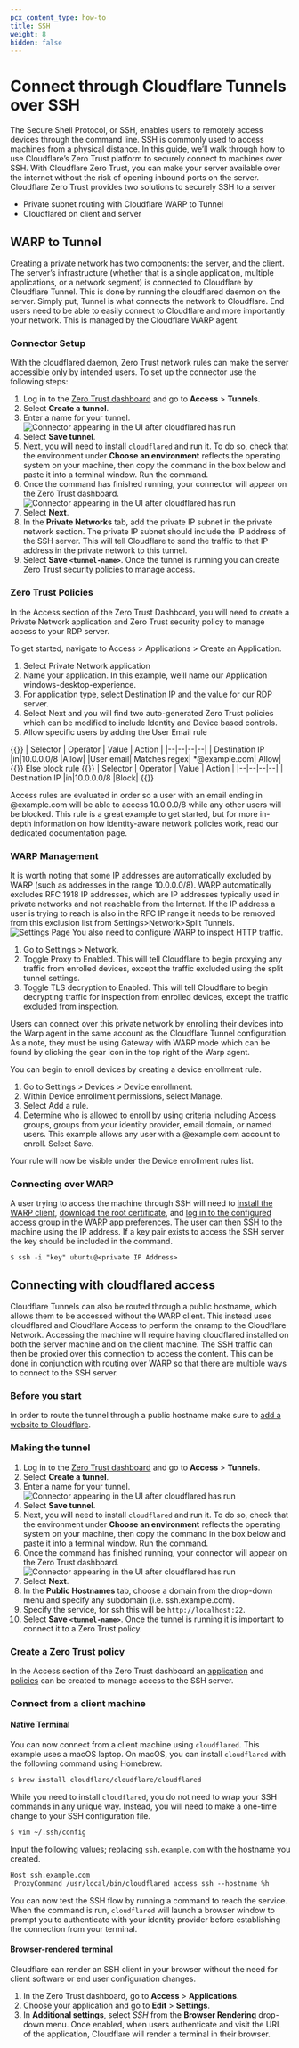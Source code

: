 ```yaml
---
pcx_content_type: how-to
title: SSH
weight: 8
hidden: false
---
```


# Connect through Cloudflare Tunnels over SSH
The Secure Shell Protocol, or SSH, enables users to remotely access devices through the command line. SSH is commonly used to access machines from a physical distance.
In this guide, we’ll walk through how to use Cloudflare’s Zero Trust platform to securely connect to machines over SSH. With Cloudflare Zero Trust, you can make your server available over the internet without the risk of opening inbound ports on the server. 
Cloudflare Zero Trust provides two solutions to securely SSH to a server
- Private subnet routing with Cloudflare WARP to Tunnel
- Cloudflared on client and server
## WARP to Tunnel
Creating a private network has two components: the server, and the client.
The server’s infrastructure (whether that is a single application, multiple applications, or a network segment) is connected to Cloudflare by Cloudflare Tunnel. This is done by running the cloudflared daemon on the server. Simply put, Tunnel is what connects the network to Cloudflare.
End users need to be able to easily connect to Cloudflare and more importantly your network. This is managed by the Cloudflare WARP agent. 
### Connector Setup
With the cloudflared daemon, Zero Trust network rules can make the server accessible only by intended users.
To set up the connector use the following steps:
1. Log in to the [Zero Trust dashboard](https://dash.teams.cloudflare.com) and go to **Access** > **Tunnels**.
1. Select **Create a tunnel**.
1. Enter a name for your tunnel.
   ![Connector appearing in the UI after cloudflared has run](/cloudflare-one/static/documentation/connections/connect-apps/use-cases/name-the-tunnel.png)
1. Select **Save tunnel**.
1. Next, you will need to install `cloudflared` and run it. To do so, check that the environment under **Choose an environment** reflects the operating system on your machine, then copy the command in the box below and paste it into a terminal window. Run the command.
1. Once the command has finished running, your connector will appear on the Zero Trust dashboard.
   ![Connector appearing in the UI after cloudflared has run](/cloudflare-one/static/documentation/connections/connect-apps/use-cases/connect-the-tunnel.png)
1. Select **Next**.
1. In the **Private Networks** tab, add the private IP subnet in the private network section. The private IP subnet should include the IP address of the SSH server. This will tell Cloudflare to send the traffic to that IP address in the private network to this tunnel.
1. Select **Save `<tunnel-name>`**.
Once the tunnel is running you can create Zero Trust security policies to manage access.
### Zero Trust Policies
In the Access section of the Zero Trust Dashboard, you will need to create a Private Network application and Zero Trust security policy to manage access to your RDP server. 

To get started, navigate to Access > Applications > Create an Application. 

1. Select Private Network application
1. Name your application. In this example, we’ll name our Application windows-desktop-experience.
1. For application type, select Destination IP and the value for our RDP server.
1. Select Next and you will find two auto-generated Zero Trust policies which can be modified to include Identity and Device based controls. 
1. Allow specific users by adding the User Email rule

{{<table-wrap>}}
| Selector | Operator | Value | Action |
|--|--|--|--|
|  Destination IP |in|10.0.0.0/8 |Allow|
|User email| Matches regex| *@example.com| Allow|
{{</table-wrap>}}
Else block rule
{{<table-wrap>}}
| Selector | Operator | Value | Action |
|--|--|--|--|
|  Destination IP |in|10.0.0.0/8 |Block|
{{</table-wrap>}}


Access rules are evaluated in order so a user with an email ending in @example.com will be able to access 10.0.0.0/8 while any other users will be blocked.
This rule is a great example to get started, but for more in-depth information on how identity-aware network policies work, read our dedicated documentation page.
 
### WARP Management
It is worth noting that some IP addresses are automatically excluded by WARP (such as addresses in the range 10.0.0.0/8). WARP automatically excludes RFC 1918 IP addresses, which are IP addresses typically used in private networks and not reachable from the Internet. If the IP address a user is trying to reach is also in the RFC IP range it needs to be removed from this exclusion list from Settings>Network>Split Tunnels.
   ![Settings Page](/cloudflare-one/static/documentation/connections/connect-apps/use-cases/settings.png)
You also need to configure WARP to inspect HTTP traffic.

1. Go to Settings > Network.
1. Toggle Proxy to Enabled. This will tell Cloudflare to begin proxying any traffic from enrolled devices, except the traffic excluded using the split tunnel settings.
1. Toggle TLS decryption to Enabled. This will tell Cloudflare to begin decrypting traffic for inspection from enrolled devices, except the traffic excluded from inspection.

Users can connect over this private network by enrolling their devices into the Warp agent in the same account as the Cloudflare Tunnel configuration. As a note, they must be using Gateway with WARP mode which can be found by clicking the gear icon in the top right of the Warp agent. 

You can begin to enroll devices by creating a device enrollment rule. 

1. Go to Settings > Devices > Device enrollment.
1. Within Device enrollment permissions, select Manage.
1. Select Add a rule.
1. Determine who is allowed to enroll by using criteria including Access groups, groups from your identity provider, email domain, or named users. This example allows any user with a @example.com account to enroll.
Select Save.

Your rule will now be visible under the Device enrollment rules list.

### Connecting over WARP
A user trying to access the machine through SSH will need to [install the WARP client](/cloudflare-one/connections/connect-devices/warp/download-warp/), [download the root certificate](/cloudflare-one/connections/connect-devices/warp/set-up-warp/#4-install-the-cloudflare-root-certificate-on-your-devices), and [log in to the configured access group](/cloudflare-one/connections/connect-devices/warp/deployment/manual-deployment/) in the WARP app preferences.
The user can then SSH to the machine using the IP address. If a key pair exists to access the SSH server the key should be included in the command.
```
$ ssh -i "key" ubuntu@<private IP Address>
```
## Connecting with cloudflared access
Cloudflare Tunnels can also be routed through a public hostname, which allows them to be accessed without the WARP client. This instead uses cloudflared and Cloudflare Access to perform the onramp to the Cloudflare Network. Accessing the machine will require having cloudflared installed on both the server machine and on the client machine. The SSH traffic can then be proxied over this connection to access the content.
This can be done in conjunction with routing over WARP so that there are multiple ways to connect to the SSH server.
### Before you start
In order to route the tunnel through a public hostname make sure to [add a website to Cloudflare](/fundamentals/get-started/setup/add-site/).
### Making the tunnel
1. Log in to the [Zero Trust dashboard](https://dash.teams.cloudflare.com) and go to **Access** > **Tunnels**.
1. Select **Create a tunnel**.
1. Enter a name for your tunnel.
   ![Connector appearing in the UI after cloudflared has run](/cloudflare-one/static/documentation/connections/connect-apps/use-cases/name-the-tunnel.png)
1. Select **Save tunnel**.
1. Next, you will need to install `cloudflared` and run it. To do so, check that the environment under **Choose an environment** reflects the operating system on your machine, then copy the command in the box below and paste it into a terminal window. Run the command.
1. Once the command has finished running, your connector will appear on the Zero Trust dashboard.
   ![Connector appearing in the UI after cloudflared has run](/cloudflare-one/static/documentation/connections/connect-apps/use-cases/connect-the-tunnel.png)
1. Select **Next**.
1. In the **Public Hostnames** tab, choose a domain from the drop-down menu and specify any subdomain (i.e. ssh.example.com).
1. Specify the service, for ssh this will be `http://localhost:22`.
1. Select **Save `<tunnel-name>`**.
Once the tunnel is running it is important to connect it to a Zero Trust policy.
### Create a Zero Trust policy
In the Access section of the Zero Trust dashboard an [application](/cloudflare-one/applications/configure-apps/) and [policies](/cloudflare-one/policies/access/) can be created to manage access to the SSH server.
### Connect from a client machine
#### Native Terminal
You can now connect from a client machine using `cloudflared`.
This example uses a macOS laptop. On macOS, you can install `cloudflared` with the following command using Homebrew.
```sh
$ brew install cloudflare/cloudflare/cloudflared
```
While you need to install `cloudflared`, you do not need to wrap your SSH commands in any unique way. Instead, you will need to make a one-time change to your SSH configuration file.
```sh
$ vim ~/.ssh/config
```
Input the following values; replacing `ssh.example.com` with the hostname you created.
```txt
Host ssh.example.com
 ProxyCommand /usr/local/bin/cloudflared access ssh --hostname %h
```
You can now test the SSH flow by running a command to reach the service. When the command is run, `cloudflared` will launch a browser window to prompt you to authenticate with your identity provider before establishing the connection from your terminal.
#### Browser-rendered terminal
Cloudflare can render an SSH client in your browser without the need for client software or end user configuration changes.
1. In the Zero Trust dashboard, go to **Access** > **Applications**.
1. Choose your application and go to **Edit** > **Settings**.
1. In **Additional settings**, select _SSH_ from the **Browser Rendering** drop-down menu.
Once enabled, when users authenticate and visit the URL of the application, Cloudflare will render a terminal in their browser.
